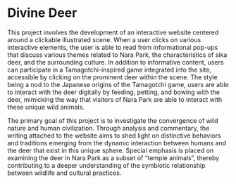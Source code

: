 # Divine Deer 
This project involves the development of an interactive website centered around a clickable illustrated scene. When a user clicks on various interactive elements, the user is able to read from informational pop-ups that discuss various themes related to Nara Park, the characteristics of sika deer, and the surrounding culture. In addition to informative content, users can participate in a Tamagotchi-inspired game integrated into the site, accessible by clicking on the prominent deer within the scene. The style being a nod to the Japanese origins of the Tamagotchi game, users are able to interact with the deer digitally by feeding, petting, and bowing with the deer, mimicking the way that visitors of Nara Park are able to interact with these unique wild animals.

The primary goal of this project is to investigate the convergence of wild nature and human civilization. Through analysis and commentary, the writing attached to the website aims to shed light on distinctive behaviors and traditions emerging from the dynamic interaction between humans and the deer that exist in this unique sphere. Special emphasis is placed on examining the deer in Nara Park as a subset of “temple animals”, thereby contributing to a deeper understanding of the symbiotic relationship between wildlife and cultural practices.

